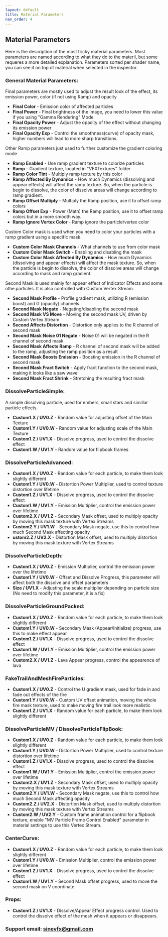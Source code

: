 ```yaml
---
layout: default
title: Material Parameters
nav_order: 4
---
```


## Material Parameters

Here is the description of the most tricky material parameters. Most parameters are named according to what they do to the materil, but some requeres a more detailed explanation. Parameters sorted per shader name, you can see it on top of material when selected in the inspector.

### General Material Parameters:

Final parameters are mostly used to adjust the result look of the effect, its emission power, color (if not using Ramp) and opacity

* **Final Color** - Emission color of affected particles
* **Final Power** - Final brightness of the image, you need to lower this value if you using "Gamma Rendering" Mode
* **Final Opacity Power** - Adjust the opacity of the effect without changing its emission power
* **Final Opacity Exp** - Control the smoothness(curve) of opacity mask, higher numbers will lead to more sharp transitions.

Other Ramp parameters just used to further customize the gradient coloring mode

* **Ramp Enabled** - Use ramp gradient texture to colorize particles
* **Ramp** - Gradient texture, located in "VFXTextures" folder
* **Ramp Color Tint** - Multiply ramp texture by this color
* **Ramp Affected By Dynamics** - How much Dynamics (dissolving and appear effects) will affect the ramp texture. So, when the particle is begin to dissolve, the color of dissolve areas will change according to ramp gradient.
* **Ramp Offset Multiply** - Multiply the Ramp position, use it to offset ramp colors
* **Ramp Offset Exp** - Power (Math) the Ramp position, use it to offset ramp colors but in a more smooth way.
* **Ramp Ignore Vertex Color** - Ramp ignore the particle/vertex color

Custom Color mask is used when you need to color your particles with a ramp gradient using a specific mask.

* **Custom Color Mask Channels** - What channels to use from color mask
* **Custom Color Mask Switch** - Enabling and disabling the mask
* **Custom Color Mask Affected By Dynamics** - How much Dynamics (dissolving and appear effects) will affect the mask texture. So, when the particle is begin to dissolve, the color of dissolve areas will change according to mask and ramp gradient.

Second Mask is used mainly for appear effect of Indicator Effects and some othe particles. It is also controlled with Custom Vertex Stream.

* **Second Mask Profile** - Profile gradient mask, utilizing R (emission boost) and G (opacity) channels.
* **Second Mask Negate** - Negating/disabling the second mask
* **Second Mask VS Move** - Moving the second mask UV, driven by Custom Vertex Stream
* **Second Affects Distortion** - Distortion only applies to the R channel of second mask
* **Second Mask Noise 01 Negate** - Noise 01 will be negated in the R channel of second mask
* **Second Mask Affects Ramp** - R channel of second mask will be added to the ramp, adjusting the ramp position as a result
* **Second Mask Boosts Emission** - Boosting emission in the R channel of second mask
* **Second Mask Fract Switch** - Apply fract function to the second mask, making it looks like a saw wave
* **Second Mask Fract Shrink** - Stretching the resulting fract mask

### DissolveParticleSimple:

A simple dissolving particle, used for embers, small stars and simillar particle effects.

* **Custom1.X / UV0.Z** - Random value for adjusting offset of the Main Texture
* **Custom1.Y / UV0.W** - Random value for adjusting scale of the Main Texture
* **Custom1.Z / UV1.X** - Dissolve progress, used to control the dissolve effect
* **Custom1.W / UV1.Y** - Random value for flipbook frames

### DissolveParticleAdvanced:

* **Custom1.X / UV0.Z** - Random value for each particle, to make them look slightly different
* **Custom1.Y / UV0.W** - Distortion Power Multiplier, used to control texture distortion over lifetime
* **Custom1.Z / UV1.X** - Dissolve progress, used to control the dissolve effect
* **Custom1.W / UV1.Y** - Emission Multiplier, control the emission power over lifetime
* **Custom2.X / UV1.Z** - Secondary Mask offset, used to multiply opacity by moving this mask texture with Vertex Streams
* **Custom2.Y / UV1.W** - Secondary Mask negate, use this to control how much Second Mask affecting opacity
* **ustom2.Z / UV2.X** - Distortion Mask offset, used to multiply distortion by moving this mask texture with Vertex Streams

### DissolveParticleDepth:

* **Custom1.X / UV0.Z** - Emission Multiplier, control the emission power over the lifetime
* **Custom1.Y / UV0.W** - Offset and Dissolve Progress, this parameter will affect both the dissolve and offset parameters
* **Size / UV1.X** - Adjusting the scale multiplier depending on particle size (No need to modify this parameter, it is a fix)

### DissolveParticleGroundPacked:

* **Custom1.X / UV0.Z** - Random value for each particle, to make them look slightly different
* **Custom1.Y / UV0.W** - Secondary Mask (Appear/Initialize) progress, use this to make effect appear
* **Custom1.Z / UV1.X** - Dissolve progress, used to control the dissolve effect
* **Custom1.W / UV1.Y** - Emission Multiplier, control the emission power over lifetime
* **Custom2.X / UV1.Z** - Lava Appear progress, control the appearence of lava

### FakeTrailAndMeshFireParticles:

* **Custom1.X / UV0.Z** - Control the U gradient mask, used for fade in and fade out effects of the fire
* **Custom1.Y / UV0.W** - Custom UV offset animation, moving the whole fire mask texture, used to make moving fire trail look more realistic
* **Custom1.Z / UV1.X** - Random value for each particle, to make them look slightly different

### DissolveParticleMV / DissolveParticleFlipBook:

* **Custom1.X / UV0.Z** - Random value for each particle, to make them look slightly different
* **Custom1.Y / UV0.W** - Distortion Power Multiplier, used to control texture distortion over lifetime
* **Custom1.Z / UV1.X** - Dissolve progress, used to control the dissolve effect
* **Custom1.W / UV1.Y** - Emission Multiplier, control the emission power over lifetime
* **Custom2.X / UV1.Z** - Secondary Mask offset, used to multiply opacity by moving this mask texture with Vertex Streams
* **Custom2.Y / UV1.W** - Secondary Mask negate, use this to control how much Second Mask affecting opacity
* **Custom2.Z / UV2.X** - Distortion Mask offset, used to multiply distortion by moving this mask texture with Vertex Streams
* **Custom2.W / UV2.Y** - Custom frame animation control for a flipbook texture, enable "MV Particle Frame Control Enabled" parameter in material settings to use this Vertex Stream.

### CenterCurve:

* **Custom1.X / UV0.Z** - Random value for each particle, to make them look slightly different
* **Custom1.Y / UV0.W** - Emission Multiplier, control the emission power over lifetime
* **Custom1.Z / UV1.X** - Dissolve progress, used to control the dissolve effect
* **Custom1.W / UV1.Y** - Second Mask offset progress, used to move the second mask on V coordinate

### Props:

* **Custom1.Z / UV1.X** - Dissolve/Appear Effect progress control. Used to control the dissolve effect of the mesh when it appears or disappears.



### Support email: sinevfx@gmail.com
